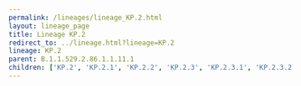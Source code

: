 ```yaml
---
permalink: /lineages/lineage_KP.2.html
layout: lineage_page
title: Lineage KP.2
redirect_to: ../lineage.html?lineage=KP.2
lineage: KP.2
parent: B.1.1.529.2.86.1.1.11.1
children: ['KP.2', 'KP.2.1', 'KP.2.2', 'KP.2.3', 'KP.2.3.1', 'KP.2.3.2', 'KP.2.3.3', 'KP.2.3.4', 'KP.2.3.5', 'KP.2.3.6', 'KP.2.3.7', 'KP.2.4', 'KP.2.5', 'KP.2.6', 'KP.2.7', 'KP.2.8', 'KP.2.9', 'KP.2.10', 'KP.2.11', 'KP.2.12', 'KP.2.13', 'KP.2.14', 'KP.2.14.1', 'KP.2.15', 'KP.2.15.1', 'KP.2.16', 'KP.2.17', 'KP.2.18', 'KP.2.19', 'KP.2.20', 'KP.2.20.1', 'KP.2.22', 'KP.2.23', 'KP.2.24']
---
```

